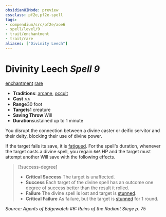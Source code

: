 ```yaml
---
obsidianUIMode: preview
cssclass: pf2e,pf2e-spell
tags:
- compendium/src/pf2e/aoe6
- spell/level/9
- trait/enchantment
- trait/rare
aliases: ["Divinity Leech"]
---
```

# Divinity Leech *Spell 9*   
[enchantment](rules/traits/enchantment.md)  [rare](rules/traits/rare.md)  

- **Traditions**: [arcane](rules/traits/arcane.md), [occult](rules/traits/occult.md)
- **Cast** [>>](rules/core-rulebook/chapter-9-playing-the-game.md#Actions "Two-Action") 
- **Range**30 foot
- **Targets**1 creature
- **Saving Throw** Will
- **Duration**sustained up to 1 minute

You disrupt the connection between a divine caster or deific servitor and their deity, blocking their use of divine power.

If the target fails its save, it is [fatigued](rules/conditions.md#Fatigued). For the spell's duration, whenever the target casts a divine spell, you regain `6d6` HP and the target must attempt another Will save with the following effects.

> [!success-degree] 
> - **Critical Success** The target is unaffected.
> - **Success** Each target of the divine spell has an outcome one degree of success better than the result it rolled.
> - **Failure** The divine spell is lost and target is [stunned](rules/conditions.md#Stunned).
> - **Critical Failure** As failure, but the target is [stunned](rules/conditions.md#Stunned) for 1 round.

*Source: Agents of Edgewatch #6: Ruins of the Radiant Siege p. 75*